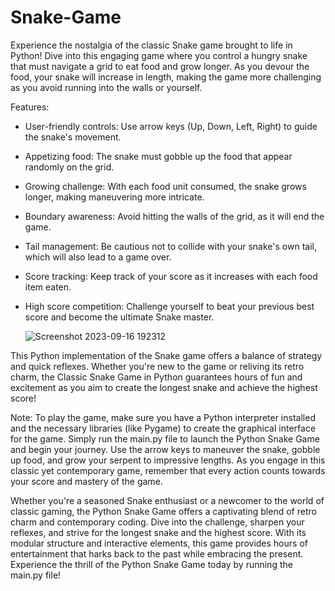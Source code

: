 # Snake-Game
Experience the nostalgia of the classic Snake game brought to life in Python! Dive into this engaging game where you control a hungry snake that must navigate a grid to eat food and grow longer. As you devour the food, your snake will increase in length, making the game more challenging as you avoid running into the walls or yourself.

Features:
- User-friendly controls: Use arrow keys (Up, Down, Left, Right) to guide the snake's movement.
- Appetizing food: The snake must gobble up the food that appear randomly on the grid.
- Growing challenge: With each food unit consumed, the snake grows longer, making maneuvering more intricate.
- Boundary awareness: Avoid hitting the walls of the grid, as it will end the game.
- Tail management: Be cautious not to collide with your snake's own tail, which will also lead to a game over.
- Score tracking: Keep track of your score as it increases with each food item eaten.
- High score competition: Challenge yourself to beat your previous best score and become the ultimate Snake master.
  
  ![Screenshot 2023-09-16 192312](https://github.com/Mohd-Daniyal/Snake-Game/assets/96229438/7d672051-5a75-4703-a8bc-a070cac1d783)

This Python implementation of the Snake game offers a balance of strategy and quick reflexes. Whether you're new to the game or reliving its retro charm, the Classic Snake Game in Python guarantees hours of fun and excitement as you aim to create the longest snake and achieve the highest score!

Note: To play the game, make sure you have a Python interpreter installed and the necessary libraries (like Pygame) to create the graphical interface for the game. Simply run the main.py file to launch the Python Snake Game and begin your journey. Use the arrow keys to maneuver the snake, gobble up food, and grow your serpent to impressive lengths. As you engage in this classic yet contemporary game, remember that every action counts towards your score and mastery of the game.

Whether you're a seasoned Snake enthusiast or a newcomer to the world of classic gaming, the Python Snake Game offers a captivating blend of retro charm and contemporary coding. Dive into the challenge, sharpen your reflexes, and strive for the longest snake and the highest score. With its modular structure and interactive elements, this game provides hours of entertainment that harks back to the past while embracing the present. Experience the thrill of the Python Snake Game today by running the main.py file!
